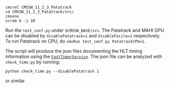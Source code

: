 ```
cmsrel CMSSW_11_2_3_Patatrack
cd CMSSW_11_2_3_Patatrack/src/
cmsenv
scram b -j 10
```

Run the `test_conf.py` under `$CMSSW_BASE/src`. The Patatrack and MAHI GPU can be disabled by `disablePatatrack=1` and `disableFacile=1` respectively. To run Patatrack on CPU, do `cmsRun test_conf.py PatatrackCPU=1`.

The script will produce the json files documenting the HLT timing information using the [`FastTimerService`](https://github.com/cms-sw/cmssw/blob/CMSSW_11_2_Patatrack_X/HLTrigger/Timer/plugins/FastTimerService.cc). The json file can be analyzed with `check_time.py` by running:
```
python check_time.py --disablePatatrack 1
```
or similar
